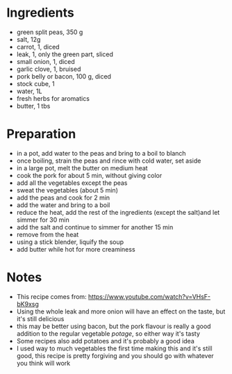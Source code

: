 # Ingredients

- green split peas, 350 g
- salt, 12g
- carrot, 1, diced
- leak, 1, only the green part, sliced
- small onion, 1, diced
- garlic clove, 1, bruised
- pork belly or bacon, 100 g, diced
- stock cube, 1
- water, 1L
- fresh herbs for aromatics
- butter, 1 tbs

# Preparation

- in a pot, add water to the peas and bring to a boil to blanch
- once boiling, strain the peas and rince with cold water, set aside
- in a large pot, melt the butter on medium heat
- cook the pork for about 5 min, without giving color
- add all the vegetables except the peas
- sweat the vegetables (about 5 min)
- add the peas and cook for 2 min
- add the water and bring to a boil
- reduce the heat, add the rest of the ingredients (except the salt)and let
	simmer for 30 min
- add the salt and continue to simmer for another 15 min
- remove from the heat
- using a stick blender, liquify the soup
- add butter while hot for more creaminess

# Notes

- This recipe comes from: https://www.youtube.com/watch?v=VHsF-bK9xsg
- Using the whole leak and more onion will have an effect on the taste,
	but it's still delicious
- this may be better using bacon, but the pork flavour is really a good
	addition to the regular vegetable *potage*, so either way it's tasty
- Some recipes also add potatoes and it's probably a good idea
- I used way to much vegetables the first time making this and it's still good,
	this recipe is pretty forgiving and you should go with whatever you
	think will work

